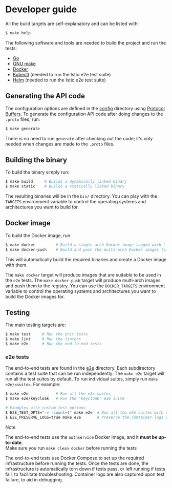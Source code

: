 # Developer guide

All the build targets are self-explanatory and can be listed with:

```bash
$ make help
```

The following software and tools are needed to build the project and run the tests:

* [Go](https://golang.org/dl/)
* [GNU make](https://www.gnu.org/software/make/)
* [Docker](https://docs.docker.com/get-docker/)
* [Kubectl](https://kubernetes.io/docs/tasks/tools/install-kubectl/) (needed to run the Istio e2e test suite)
* [Helm](https://helm.sh/docs/intro/install/) (needed to run the Istio e2e test suite)


## Generating the API code

The configuration options are defined in the [config](config/) directory using [Protocol Buffers](https://protobuf.dev/).
To generate the configuration API code after doing changes to the `.proto` files, run:

```bash
$ make generate
```

There is no need to run `generate` after checking out the code; it's only needed when changes are made to
the `.proto` files.


## Building the binary

To build the binary simply run:

```bash
$ make build     # Builds a dynamically linked binary
$ make static    # Builds a statically linked binary
```

The resulting binaries will be in the `bin/` directory. You can play with the 
`TARGETS` environment variable to control the operating systems and architectures you want
to build for.


## Docker image

To build the Docker image, run:

```bash
$ make docker         # Build a single-arch Docker image tagged with "-latest-$arch" 
$ make docker-push    # Build and push the multi-arch Docker images to the registry
```

This will automatically build the required binaries and create a Docker image with them.

The `make docker` target will produce images that are suitable to be used in the `e2e` tests.
The `make docker-push` target will produce multi-arch images and push them to the registry.
You can use the `DOCKER_TARGETS` environment variable to control the operating systems and architectures
you want to build the Docker images for.


## Testing

The main testing targets are:

```bash
$ make test     # Run the unit tests
$ make lint     # Run the linters
$ make e2e      # Run the end-to-end tests
```

### e2e tests

The end-to-end tests are found in the [e2e](e2e/) directory. Each subdirectory contains a test suite
that can be run independently. The `make e2e` target will run all the test suites by default. To run
individual suites, simply run `make e2e/<suite>`. For example:

```bash
$ make e2e            # Run all the e2e suites
$ make e2e/keycloak   # Run the 'keycloak' e2e suite

# Examples with custom test options
$ E2E_TEST_OPTS="-v -count=1" make e2e  # Run all the e2e suites with verbose output and no caching
$ E2E_PRESERVE_LOGS=true make e2e       # Preserve the container logs even if tests succeed
```

> [!Note]
> The end-to-end tests use the `authservice` Docker image, and it **must be up-to-date**.  
> Make sure you run `make clean docker` before running the tests

The end-to-end tests use Docker Compose to set up the required infrastructure before running the tests.
Once the tests are done, the infrastructure is automatically torn down if tests pass, or left running
if tests fail, to facilitate troubleshooting. Container logs are also captured upon test failure, to
aid in debugging.
